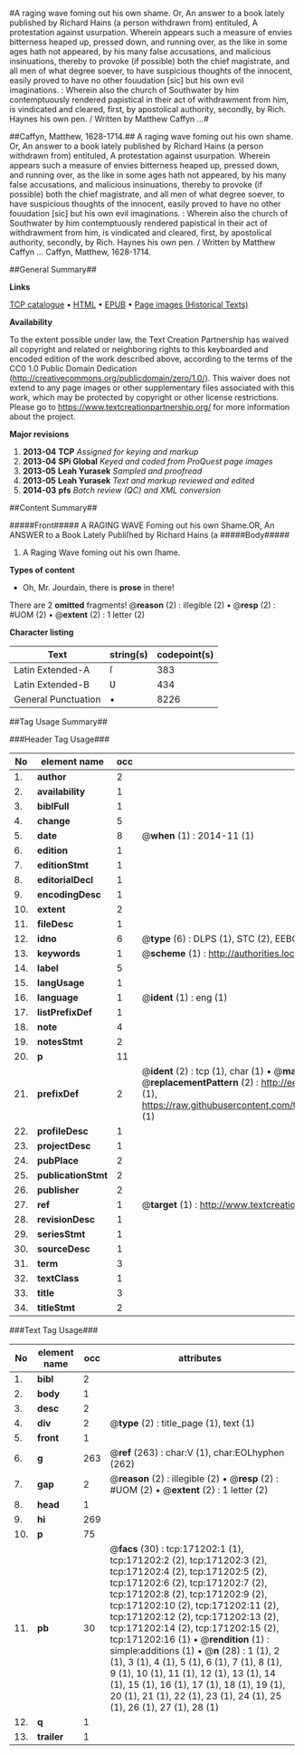 #A raging wave foming out his own shame. Or, An answer to a book lately published by Richard Hains (a person withdrawn from) entituled, A protestation against usurpation. Wherein appears such a measure of envies bitterness heaped up, pressed down, and running over, as the like in some ages hath not appeared, by his many false accusations, and malicious insinuations, thereby to provoke (if possible) both the chief magistrate, and all men of what degree soever, to have suspicious thoughts of the innocent, easily proved to have no other fouudation [sic] but his own evil imaginations. : Wherein also the church of Southwater by him contemptuously rendered papistical in their act of withdrawment from him, is vindicated and cleared, first, by apostolical authority, secondly, by Rich. Haynes his own pen. / Written by Matthew Caffyn ...#

##Caffyn, Matthew, 1628-1714.##
A raging wave foming out his own shame. Or, An answer to a book lately published by Richard Hains (a person withdrawn from) entituled, A protestation against usurpation. Wherein appears such a measure of envies bitterness heaped up, pressed down, and running over, as the like in some ages hath not appeared, by his many false accusations, and malicious insinuations, thereby to provoke (if possible) both the chief magistrate, and all men of what degree soever, to have suspicious thoughts of the innocent, easily proved to have no other fouudation [sic] but his own evil imaginations. : Wherein also the church of Southwater by him contemptuously rendered papistical in their act of withdrawment from him, is vindicated and cleared, first, by apostolical authority, secondly, by Rich. Haynes his own pen. / Written by Matthew Caffyn ...
Caffyn, Matthew, 1628-1714.

##General Summary##

**Links**

[TCP catalogue](http://www.ota.ox.ac.uk/tcp/)  • 
[HTML](http://tei.it.ox.ac.uk/tcp/Texts-HTML/free/A78/A78622.html)  • 
[EPUB](http://tei.it.ox.ac.uk/tcp/Texts-EPUB/free/A78/A78622.epub) • 
[Page images (Historical Texts)](https://historicaltexts.jisc.ac.uk/eebo-45097591e)

**Availability**

To the extent possible under law, the Text Creation Partnership has waived all copyright and related or neighboring rights to this keyboarded and encoded edition of the work described above, according to the terms of the CC0 1.0 Public Domain Dedication (http://creativecommons.org/publicdomain/zero/1.0/). This waiver does not extend to any page images or other supplementary files associated with this work, which may be protected by copyright or other license restrictions. Please go to https://www.textcreationpartnership.org/ for more information about the project.

**Major revisions**

1. __2013-04__ __TCP__ *Assigned for keying and markup*
1. __2013-04__ __SPi Global__ *Keyed and coded from ProQuest page images*
1. __2013-05__ __Leah Yurasek__ *Sampled and proofread*
1. __2013-05__ __Leah Yurasek__ *Text and markup reviewed and edited*
1. __2014-03__ __pfs__ *Batch review (QC) and XML conversion*

##Content Summary##

#####Front#####
A RAGING WAVE Foming out his own Shame.OR, An ANSWER to a Book Lately Publiſhed by Richard Hains (a 
#####Body#####

1. A Raging Wave foming out his own ſhame.

**Types of content**

  * Oh, Mr. Jourdain, there is **prose** in there!

There are 2 **omitted** fragments! 
 @__reason__ (2) : illegible (2)  •  @__resp__ (2) : #UOM (2)  •  @__extent__ (2) : 1 letter (2)

**Character listing**


|Text|string(s)|codepoint(s)|
|---|---|---|
|Latin Extended-A|ſ|383|
|Latin Extended-B|Ʋ|434|
|General Punctuation|•|8226|

##Tag Usage Summary##

###Header Tag Usage###

|No|element name|occ|attributes|
|---|---|---|---|
|1.|__author__|2||
|2.|__availability__|1||
|3.|__biblFull__|1||
|4.|__change__|5||
|5.|__date__|8| @__when__ (1) : 2014-11 (1)|
|6.|__edition__|1||
|7.|__editionStmt__|1||
|8.|__editorialDecl__|1||
|9.|__encodingDesc__|1||
|10.|__extent__|2||
|11.|__fileDesc__|1||
|12.|__idno__|6| @__type__ (6) : DLPS (1), STC (2), EEBO-CITATION (1), OCLC (1), VID (1)|
|13.|__keywords__|1| @__scheme__ (1) : http://authorities.loc.gov/ (1)|
|14.|__label__|5||
|15.|__langUsage__|1||
|16.|__language__|1| @__ident__ (1) : eng (1)|
|17.|__listPrefixDef__|1||
|18.|__note__|4||
|19.|__notesStmt__|2||
|20.|__p__|11||
|21.|__prefixDef__|2| @__ident__ (2) : tcp (1), char (1)  •  @__matchPattern__ (2) : ([0-9\-]+):([0-9IVX]+) (1), (.+) (1)  •  @__replacementPattern__ (2) : http://eebo.chadwyck.com/downloadtiff?vid=$1&page=$2 (1), https://raw.githubusercontent.com/textcreationpartnership/Texts/master/tcpchars.xml#$1 (1)|
|22.|__profileDesc__|1||
|23.|__projectDesc__|1||
|24.|__pubPlace__|2||
|25.|__publicationStmt__|2||
|26.|__publisher__|2||
|27.|__ref__|1| @__target__ (1) : http://www.textcreationpartnership.org/docs/. (1)|
|28.|__revisionDesc__|1||
|29.|__seriesStmt__|1||
|30.|__sourceDesc__|1||
|31.|__term__|3||
|32.|__textClass__|1||
|33.|__title__|3||
|34.|__titleStmt__|2||


###Text Tag Usage###

|No|element name|occ|attributes|
|---|---|---|---|
|1.|__bibl__|2||
|2.|__body__|1||
|3.|__desc__|2||
|4.|__div__|2| @__type__ (2) : title_page (1), text (1)|
|5.|__front__|1||
|6.|__g__|263| @__ref__ (263) : char:V (1), char:EOLhyphen (262)|
|7.|__gap__|2| @__reason__ (2) : illegible (2)  •  @__resp__ (2) : #UOM (2)  •  @__extent__ (2) : 1 letter (2)|
|8.|__head__|1||
|9.|__hi__|269||
|10.|__p__|75||
|11.|__pb__|30| @__facs__ (30) : tcp:171202:1 (1), tcp:171202:2 (2), tcp:171202:3 (2), tcp:171202:4 (2), tcp:171202:5 (2), tcp:171202:6 (2), tcp:171202:7 (2), tcp:171202:8 (2), tcp:171202:9 (2), tcp:171202:10 (2), tcp:171202:11 (2), tcp:171202:12 (2), tcp:171202:13 (2), tcp:171202:14 (2), tcp:171202:15 (2), tcp:171202:16 (1)  •  @__rendition__ (1) : simple:additions (1)  •  @__n__ (28) : 1 (1), 2 (1), 3 (1), 4 (1), 5 (1), 6 (1), 7 (1), 8 (1), 9 (1), 10 (1), 11 (1), 12 (1), 13 (1), 14 (1), 15 (1), 16 (1), 17 (1), 18 (1), 19 (1), 20 (1), 21 (1), 22 (1), 23 (1), 24 (1), 25 (1), 26 (1), 27 (1), 28 (1)|
|12.|__q__|1||
|13.|__trailer__|1||
